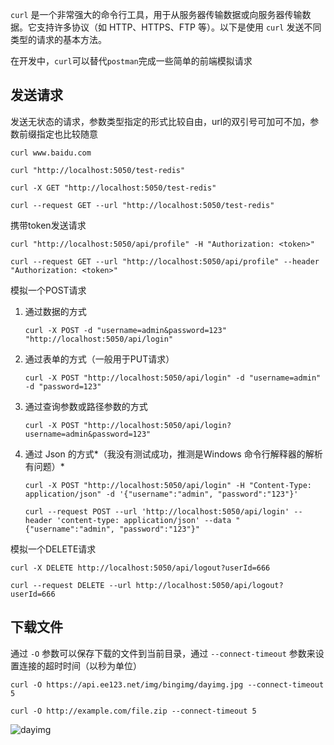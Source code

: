 `curl` 是一个非常强大的命令行工具，用于从服务器传输数据或向服务器传输数据。它支持许多协议（如 HTTP、HTTPS、FTP 等）。以下是使用 `curl` 发送不同类型的请求的基本方法。

在开发中，`curl`可以替代`postman`完成一些简单的前端模拟请求

## 发送请求

发送无状态的请求，参数类型指定的形式比较自由，url的双引号可加可不加，参数前缀指定也比较随意

```shell
curl www.baidu.com
```

```shell
curl "http://localhost:5050/test-redis"
```

```shell
curl -X GET "http://localhost:5050/test-redis"
```

```shell
curl --request GET --url "http://localhost:5050/test-redis"
```

携带token发送请求

```shell
curl "http://localhost:5050/api/profile" -H "Authorization: <token>"
```

```shell
curl --request GET --url "http://localhost:5050/api/profile" --header "Authorization: <token>"
```

模拟一个POST请求

1. 通过数据的方式

   ```shell
   curl -X POST -d "username=admin&password=123" "http://localhost:5050/api/login"
   ```

2. 通过表单的方式（一般用于PUT请求）

   ```shell
   curl -X POST "http://localhost:5050/api/login" -d "username=admin" -d "password=123"
   ```

3. 通过查询参数或路径参数的方式

   ```shell
   curl -X POST "http://localhost:5050/api/login?username=admin&password=123"
   ```

4. 通过 Json 的方式*（我没有测试成功，推测是Windows 命令行解释器的解析有问题）*

   ```shell
   curl -X POST "http://localhost:5050/api/login" -H "Content-Type: application/json" -d '{"username":"admin", "password":"123"}'
   ```

   ```shell
   curl --request POST --url 'http://localhost:5050/api/login' --header 'content-type: application/json' --data "{"username":"admin", "password":"123"}"
   ```

模拟一个DELETE请求

```shell
curl -X DELETE http://localhost:5050/api/logout?userId=666
```

```shell
curl --request DELETE --url http://localhost:5050/api/logout?userId=666
```

## 下载文件

通过 `-O` 参数可以保存下载的文件到当前目录，通过 `--connect-timeout` 参数来设置连接的超时时间（以秒为单位）

```shell
curl -O https://api.ee123.net/img/bingimg/dayimg.jpg --connect-timeout 5
```

```shell
curl -O http://example.com/file.zip --connect-timeout 5
```

![dayimg](https://cdn.jsdelivr.net/gh/01Petard/imageURL@main/img/202410221737880.jpg)











